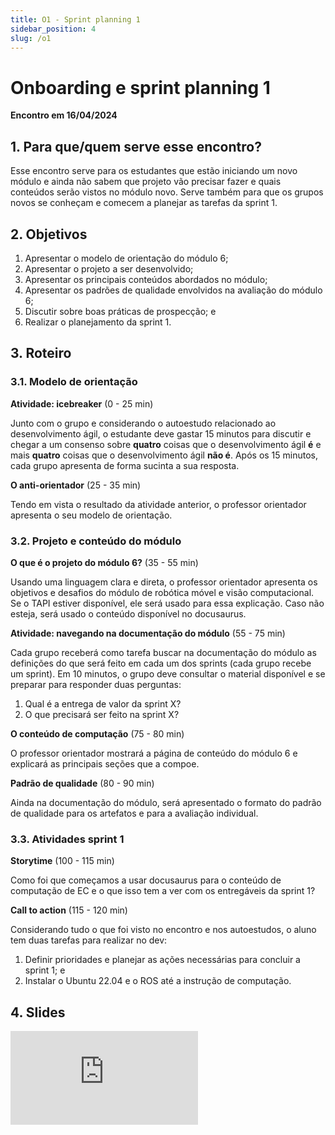 ```yaml
---
title: O1 - Sprint planning 1
sidebar_position: 4
slug: /o1
---
```


# Onboarding e sprint planning 1

**Encontro em 16/04/2024**

## 1. Para que/quem serve esse encontro?

Esse encontro serve para os estudantes que estão iniciando um novo módulo e
ainda não sabem que projeto vão precisar fazer e quais conteúdos serão vistos
no módulo novo. Serve também para que os grupos novos se conheçam e comecem a
planejar as tarefas da sprint 1. 

## 2. Objetivos

1. Apresentar o modelo de orientação do módulo 6;
2. Apresentar o projeto a ser desenvolvido;
3. Apresentar os principais conteúdos abordados no módulo;
4. Apresentar os padrões de qualidade envolvidos na avaliação do módulo 6;
5. Discutir sobre boas práticas de prospecção; e
6. Realizar o planejamento da sprint 1.

## 3. Roteiro 

### 3.1. Modelo de orientação

**Atividade: icebreaker** (0 - 25 min)

Junto com o grupo e considerando o autoestudo relacionado ao desenvolvimento
ágil, o estudante deve gastar 15 minutos para discutir e chegar a um consenso
sobre **quatro** coisas que o desenvolvimento ágil **é** e mais **quatro**
coisas que o desenvolvimento ágil **não é**. Após os 15 minutos, cada grupo
apresenta de forma sucinta a sua resposta.

**O anti-orientador** (25 - 35 min)

Tendo em vista o resultado da atividade anterior, o professor orientador
apresenta o seu modelo de orientação.

### 3.2. Projeto e conteúdo do módulo

**O que é o projeto do módulo 6?** (35 - 55 min)

Usando uma linguagem clara e direta, o professor orientador apresenta os
objetivos e desafios do módulo de robótica móvel e visão computacional. Se o
TAPI estiver disponível, ele será usado para essa explicação. Caso não esteja,
será usado o conteúdo disponível no docusaurus.

**Atividade: navegando na documentação do módulo** (55 - 75 min)

Cada grupo receberá como tarefa buscar na documentação do módulo as definições
do que será feito em cada um dos sprints (cada grupo recebe um sprint). Em 10
minutos, o grupo deve consultar o material disponível e se preparar para
responder duas perguntas:

1. Qual é a entrega de valor da sprint X?
2. O que precisará ser feito na sprint X?

**O conteúdo de computação** (75 - 80 min)

O professor orientador mostrará a página de conteúdo do módulo 6 e explicará as
principais seções que a compoe.

**Padrão de qualidade** (80 - 90 min)

Ainda na documentação do módulo, será apresentado o formato do padrão de
qualidade para os artefatos e para a avaliação individual.

### 3.3. Atividades sprint 1

**Storytime** (100 - 115 min)

Como foi que começamos a usar docusaurus para o conteúdo de computação de EC e
o que isso tem a ver com os entregáveis da sprint 1?

**Call to action** (115 - 120 min)

Considerando tudo o que foi visto no encontro e nos autoestudos, o aluno tem
duas tarefas para realizar no dev:

1. Definir prioridades e planejar as ações necessárias para concluir a sprint
   1; e
2. Instalar o Ubuntu 22.04 e o ROS até a instrução de computação.

## 4. Slides 

<div style={{ textAlign: 'center' }}>
    <iframe 
        style={{
            display: 'block',
            margin: 'auto',
            width: '100%',
            height: '50vh',
        }}
        src="https://slides.com/rodrigomangoninicola/m6-ec-encontros/embed#/orientacao1"
        frameborder="0" 
        allowFullScreen>
    </iframe>
</div>

